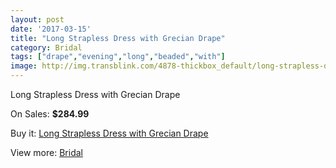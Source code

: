 ```yaml
---
layout: post
date: '2017-03-15'
title: "Long Strapless Dress with Grecian Drape"
category: Bridal
tags: ["drape","evening","long","beaded","with"]
image: http://img.transblink.com/4878-thickbox_default/long-strapless-dress-with-grecian-drape.jpg
---
```

Long Strapless Dress with Grecian Drape

On Sales: **$284.99**
<a href="https://www.transblink.com/en/bridal/1529-long-strapless-dress-with-grecian-drape.html"><amp-img layout="responsive" width="600" height="600" src="//img.transblink.com/4878-thickbox_default/long-strapless-dress-with-grecian-drape.jpg" alt="Long Strapless Dress with Grecian Drape 0" /></a>
<a href="https://www.transblink.com/en/bridal/1529-long-strapless-dress-with-grecian-drape.html"><amp-img layout="responsive" width="600" height="600" src="//img.transblink.com/4880-thickbox_default/long-strapless-dress-with-grecian-drape.jpg" alt="Long Strapless Dress with Grecian Drape 1" /></a>
<a href="https://www.transblink.com/en/bridal/1529-long-strapless-dress-with-grecian-drape.html"><amp-img layout="responsive" width="600" height="600" src="//img.transblink.com/4879-thickbox_default/long-strapless-dress-with-grecian-drape.jpg" alt="Long Strapless Dress with Grecian Drape 2" /></a>

Buy it: [Long Strapless Dress with Grecian Drape](https://www.transblink.com/en/bridal/1529-long-strapless-dress-with-grecian-drape.html "Long Strapless Dress with Grecian Drape")

View more: [Bridal](https://www.transblink.com/en/3-bridal "Bridal")